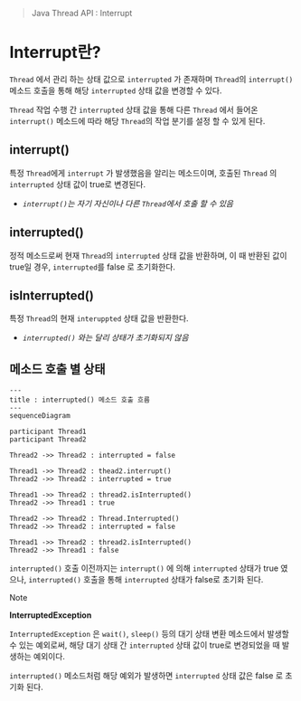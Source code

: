> Java Thread API : Interrupt

# Interrupt란?
`Thread` 에서 관리 하는 상태 값으로 `interrupted` 가 존재하며 `Thread`의 `interrupt()` 메소드 호출을 통해 해당  `interrupted` 상태 값을 변경할 수 있다.

`Thread` 작업 수행 간 `interrupted` 상태 값을 통해 다른  `Thread` 에서 들어온 `interrupt()` 메소드에 따라 해당 `Thread`의 작업 분기를 설정 할 수 있게 된다.

## interrupt()
특정 `Thread`에게 `interrupt` 가 발생했음을 알리는 메소드이며, 호출된 `Thread` 의 `interrupted` 상태 값이 true로 변경된다.
- *`interrupt()`는 자기 자신이나 다른 `Thread`에서 호출 할 수 있음*

## interrupted()
정적 메소드로써 현재 `Thread`의 `interrupted` 상태 값을 반환하며, 이 때 반환된 값이 true일 경우, `interrupted`를 false 로 초기화한다.

## isInterrupted()
특정 `Thread`의 현재 `interuppted` 상태 값을 반환한다.
- *`interrupted()` 와는 달리 상태가 초기화되지 않음*

## 메소드 호출 별 상태
```mermaid
---
title : interrupted() 메소드 호출 흐름
---
sequenceDiagram

participant Thread1
participant Thread2

Thread2 ->> Thread2 : interrupted = false

Thread1 ->> Thread2 : thead2.interrupt()
Thread2 ->> Thread2 : interrupted = true

Thread1 ->> Thread2 : thread2.isInterrupted()
Thread2 ->> Thread1 : true

Thread2 ->> Thread2 : Thread.Interrupted()
Thread2 ->> Thread2 : interrupted = false

Thread1 ->> Thread2 : thread2.isInterrupted()
Thread2 ->> Thread1 : false
```

`interrupted()` 호출 이전까지는 `interrupt()` 에 의해 `interrupted` 상태가 true 였으나, `interrupted()` 호출을 통해 `interrupted` 상태가 false로 초기화 된다.

> [!NOTE]
> **InterruptedException**
> 
> `InterruptedException` 은 `wait()`, `sleep()` 등의 대기 상태 변환 메소드에서 발생할 수 있는 예외로써, 해당 대기 상태 간 `interrupted` 상태 값이 true로 변경되었을 때 발생하는 예외이다.
> 
> `interrupted()` 메소드처럼 해당 예외가 발생하면 `interrupted` 상태 값은 false 로 초기화 된다.
